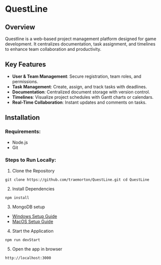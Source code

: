 # QuestLine

## Overview
Questline is a web-based project management platform designed for game development. It centralizes documentation, task assignment, and timelines to enhance team collaboration and productivity.

## Key Features
- **User & Team Management**: Secure registration, team roles, and permissions.
- **Task Management**: Create, assign, and track tasks with deadlines.
- **Documentation**: Centralized document storage with version control.
- **Timelines**: Visualize project schedules with Gantt charts or calendars.
- **Real-Time Collaboration**: Instant updates and comments on tasks.

## Installation
### Requirements:
- Node.js
- Git
### Steps to Run Locally:
1. Clone the Repository
```
git clone https://github.com/traemorton/QuestLine.git cd QuestLine
```
2. Install Dependencies
```
npm install
```
3. MongoDB setup
- [Windows Setup Guide](https://www.mongodb.com/docs/manual/tutorial/install-mongodb-on-windows/)
- [MacOS Setup Guide](https://www.mongodb.com/docs/manual/tutorial/install-mongodb-on-os-x/)
4. Start the Application
```
npm run devStart
```
5. Open the app in browser
```
http://localhost:3000
```
